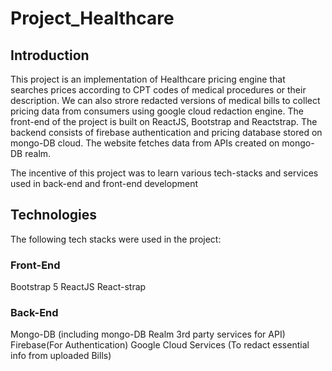# Project_Healthcare

## Introduction
This project is an implementation of Healthcare pricing engine that searches prices according to CPT codes of medical procedures or their description. We can also strore redacted versions of medical bills to collect pricing data from consumers using google cloud redaction engine.
The front-end of the project is built on ReactJS, Bootstrap and Reactstrap. The backend consists of firebase authentication and pricing database stored on mongo-DB cloud. The website fetches data from APIs created on mongo-DB realm.

The incentive of this project was to learn various tech-stacks and services used in back-end and front-end development


## Technologies
The following tech stacks were used in the project:

### Front-End
Bootstrap 5
ReactJS
React-strap

### Back-End
Mongo-DB (including mongo-DB Realm 3rd party services for API)
Firebase(For Authentication)
Google Cloud Services (To redact essential info from uploaded Bills)
